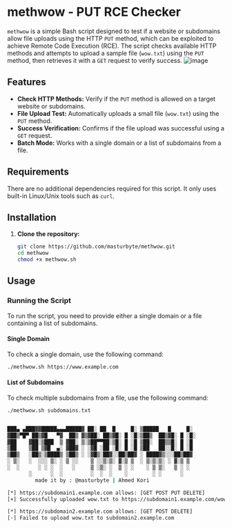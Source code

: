 # methwow - PUT RCE Checker

`methwow` is a simple Bash script designed to test if a website or subdomains allow file uploads using the HTTP `PUT` method, which can be exploited to achieve Remote Code Execution (RCE). The script checks available HTTP methods and attempts to upload a sample file (`wow.txt`) using the `PUT` method, then retrieves it with a `GET` request to verify success.
![image](https://github.com/user-attachments/assets/16795bd1-9767-4e73-aaa1-da1d4e64a388)

## Features

- **Check HTTP Methods:** Verify if the `PUT` method is allowed on a target website or subdomains.
- **File Upload Test:** Automatically uploads a small file (`wow.txt`) using the `PUT` method.
- **Success Verification:** Confirms if the file upload was successful using a `GET` request.
- **Batch Mode:** Works with a single domain or a list of subdomains from a file.

## Requirements

There are no additional dependencies required for this script. It only uses built-in Linux/Unix tools such as `curl`.

## Installation

1. **Clone the repository:**

   ```bash
   git clone https://github.com/masturbyte/methwow.git
   cd methwow
   chmod +x methwow.sh
## Usage

### Running the Script

To run the script, you need to provide either a single domain or a file containing a list of subdomains. 

#### Single Domain

To check a single domain, use the following command:

```bash
./methwow.sh https://www.example.com
```
#### List of Subdomains

To check multiple subdomains from a file, use the following command:

```bash
./methwow.sh subdomains.txt
```

```bash

███▄ ▄███▓▓█████▄▄▄█████▓ ██░ ██  █     █░ ▒█████   █     █░ 
▓██▒▀█▀ ██▒▓█   ▀▓  ██▒ ▓▒▓██░ ██▒▓█░ █ ░█░▒██▒  ██▒▓█░ █ ░█░ 
▓██    ▓██░▒███  ▒ ▓██░ ▒░▒██▀▀██░▒█░ █ ░█ ▒██░  ██▒▒█░ █ ░█ 
▒██    ▒██ ▒▓█  ▄░ ▓██▓ ░ ░▓█ ░██ ░█░ █ ░█ ▒██   ██░░█░ █ ░█ 
▒██▒   ░██▒░▒████▒ ▒██▒ ░ ░▓█▒░██▓░░██▒██▓ ░ ████▓▒░░░██▒██▓ 
░ ▒░   ░  ░░░ ▒░ ░ ▒ ░░    ▒ ░░▒░▒░ ▓░▒ ▒  ░ ▒░▒░▒░ ░ ▓░▒ ▒ 
░  ░      ░ ░ ░  ░   ░     ▒ ░▒░ ░  ▒ ░ ░    ░ ▒ ▒░   ▒ ░ ░ 
       ░      ░  ░         ░  ░  ░    ░        ░ ░      ░ 
         made it by : @masturbyte | Ahmed Kori

[*] https://subdomain1.example.com allows: [GET POST PUT DELETE]
[+] Successfully uploaded wow.txt to https://subdomain1.example.com/wow.txt

[*] https://subdomain2.example.com allows: [GET POST DELETE]
[-] Failed to upload wow.txt to subdomain2.example.com
```

